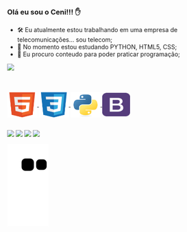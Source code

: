 ### Olá eu sou o Ceni!!! ✋



- 🛠️ Eu atualmente estou trabalhando em uma empresa de telecomunicações... sou telecom;
- 📖 No momento estou estudando PYTHON, HTML5, CSS;
- 🔎 Eu procuro conteudo para poder praticar programação;

<div align="left">
  <a href="https://github.com/Ceni82">
  <img height="180em" src="https://github-readme-stats.vercel.app/api?username=Ceni82&show_icons=true&theme=merko&include_all_commits=true&count_private=true"/>

 ##
    
</div>
  <div style="display: inline_block"><br>
  <img align="center" alt="HTML" height="60" width="70" src="https://raw.githubusercontent.com/devicons/devicon/master/icons/html5/html5-original.svg">
  <img align="center" alt="CSS" height="60" width="70" src="https://raw.githubusercontent.com/devicons/devicon/master/icons/css3/css3-original.svg">
  <img align="center" alt="Python" height="60" width="70" src="https://raw.githubusercontent.com/devicons/devicon/master/icons/python/python-original.svg">
  <img align="center" alt="Bootstrap" height="55" width="65" src="https://raw.githubusercontent.com/github/explore/80688e429a7d4ef2fca1e82350fe8e3517d3494d/topics/bootstrap/bootstrap.png">
</div>

  
  ##
  
<div> 

  <a href="https://instagram.com/dev_ceni" target="_blank"><img src="https://img.shields.io/badge/-Instagram-%23E4405F?style=for-the-badge&logo=instagram&logoColor=white" target="_blank"></a>
 <a href="https://discord.gg/Ceni#9166" target="_blank"><img src="https://img.shields.io/badge/Discord-7289DA?style=for-the-badge&logo=discord&logoColor=white" target="_blank"></a> 
  <a href = "mailto:mateus.ceni@gmail.com"><img src="https://img.shields.io/badge/-Gmail-%23333?style=for-the-badge&logo=gmail&logoColor=white" target="_blank"></a>
  <a href="https://www.linkedin.com/in/mateus-ceni-9a362a226/" target="_blank"><img src="https://img.shields.io/badge/-LinkedIn-%230077B5?style=for-the-badge&logo=linkedin&logoColor=white" target="_blank"></a> 

  ![Snake animation](https://github.com/Ceni82/Ceni82/blob/output/github-contribution-grid-snake.svg)
 
  </div>
